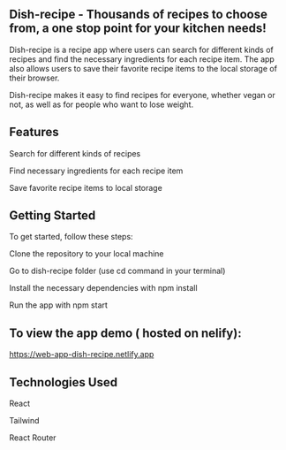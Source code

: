## Dish-recipe - Thousands of recipes to choose from, a one stop point for your kitchen needs!
Dish-recipe is a recipe app where users can search for different kinds of recipes and find the necessary ingredients for each recipe item. The app also allows users to save their favorite recipe items to the local storage of their browser.

Dish-recipe makes it easy to find recipes for everyone, whether vegan or not, as well as for people who want to lose weight.

## Features
Search for different kinds of recipes

Find necessary ingredients for each recipe item

Save favorite recipe items to local storage


## Getting Started
To get started, follow these steps:

Clone the repository to your local machine

Go to dish-recipe folder (use cd command in your terminal)

Install the necessary dependencies with npm install

Run the app with npm start

## To view the app demo ( hosted on nelify):

https://web-app-dish-recipe.netlify.app

## Technologies Used

React

Tailwind

React Router
